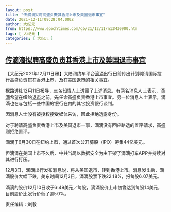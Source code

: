 ```yaml
---
layout: post
title: "传滴滴拟聘高盛负责其香港上市及美国退市事宜"
date: 2021-12-11T09:28:04.000Z
author: 大纪元
from: https://www.epochtimes.com/gb/21/12/11/n13430900.htm
tags: [ 大纪元 ]
categories: [ 大纪元 ]
---
```

<!--1639214884000-->
[传滴滴拟聘高盛负责其香港上市及美国退市事宜](https://www.epochtimes.com/gb/21/12/11/n13430900.htm)
------

<div>
<p>【大纪元2021年12月11日讯】大陆网约车平台<a href="https://www.epochtimes.com/gb/tag/%E6%BB%B4%E6%BB%B4.html">滴滴</a>出行日前传出计划聘请国际投行高盛负责其在香港上市，及在美国<a href="https://www.epochtimes.com/gb/tag/%E9%80%80%E5%B8%82.html">退市</a>的相关事宜。</p><p>据路透社12月11日报导，三名知情人士透露了上述消息。有两名消息人士表示，<a href="https://www.epochtimes.com/gb/tag/%E6%BB%B4%E6%BB%B4.html">滴滴</a>希望在纽约<a href="https://www.epochtimes.com/gb/tag/%E9%80%80%E5%B8%82.html">退市</a>之前，先任命高盛负责香港上市事宜。另一位消息人士表示，滴滴也在与包括一些中国的银行在内的其它投资银行谈判。</p><p>因消息人士没有被授权接受媒体采访，因此拒绝透露身份。</p><p>对于聘请高盛负责香港上市及美国退市一事，滴滴没有回应路透的置评请求，高盛则拒绝置评。</p><p>滴滴于6月30日在纽约上市，通过首次公开募股（IPO）筹集44亿美元。</p><p>但滴滴在美国上市不久后，中共当局以数据安全为由下架了滴滴打车APP并持续对其进行打压。</p><p>12月3日，滴滴出行发布消息说，将从美国退市，转到香港上市。消息发出后，滴滴股价大幅下跌。美东时间12月3日，滴滴股票下跌22.18%，报每股6.07美元。</p><p>滴滴的股价12月10日收于6.49美元／每股，滴滴股价上市初曾达到每股14美元，目前股价比发行价低了逾50%。</p><p>责任编辑：刘毅</p>
</div>
